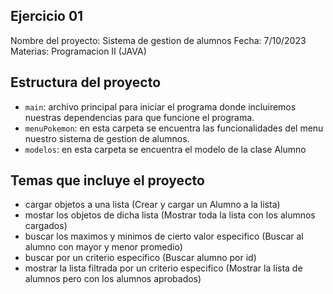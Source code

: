 ## Ejercicio 01

Nombre del proyecto: Sistema de gestion de alumnos
Fecha: 7/10/2023
Materias: Programacion II (JAVA)

## Estructura del proyecto

- `main`: archivo principal para iniciar el programa donde incluiremos nuestras dependencias para que funcione el programa.
- `menuPokemon`: en esta carpeta se encuentra las funcionalidades del menu nuestro sistema de gestion de alumnos.
- `modelos`: en esta carpeta se encuentra el modelo de la clase Alumno

## Temas que incluye el proyecto
- cargar objetos a una lista (Crear y cargar un Alumno a la lista)
- mostar los objetos de dicha lista (Mostrar toda la lista con los alumnos cargados)
- buscar los maximos y minimos de cierto valor especifico (Buscar al alumno con mayor y menor promedio)
- buscar por un criterio especifico (Buscar alumno por id)
- mostrar la lista filtrada por un criterio especifico (Mostrar la lista de alumnos pero con los alumnos aprobados)



